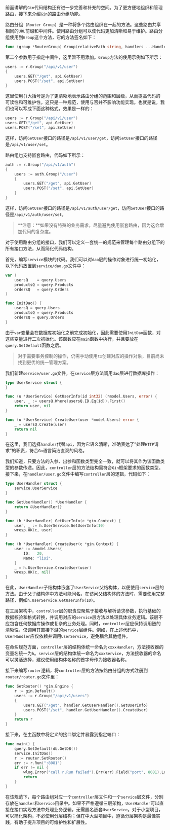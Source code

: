 前面讲解的`Gin`代码结构还有进一步完善和补充的空间。为了更方便地组织和管理路由，接下来介绍`Gin`的路由分组功能。

路由分组（`Router Group`）是一种将多个路由组织在一起的方法。这些路由共享相同的`URL`前缀和中间件。使用路由分组可以使代码更加清晰和易于维护。路由分组使用到`Group`这个方法，它的方法签名如下：

```go
func (group *RouterGroup) Group(relativePath string, handlers ...HandlerFunc) *RouterGroup
```

第二个参数用于指定中间件，这里暂不用添加。`Group`方法的使用示例如下所示：

```go
users := r.Group("/api/v1/user")
{
	users.GET("/get", api.GetUser)
	users.POST("/set", api.SetUser)
}
```

这里使用`{}`大括号是为了更清晰地表示路由分组的范围和层级，从而提高代码的可读性和可维护性。这只是一种规范，使用与否并不影响功能实现。也就是说，我们也可以写成下面这种格式，效果是一样的：

```go
users := r.Group("/api/v1/user")
users.GET("/get", api.GetUser)
users.POST("/set", api.SetUser)
```

这样，访问`GetUser`接口的路径是`/api/v1/user/get`，访问`SetUser`接口的路径是`/api/v1/user/set`。

路由组也支持嵌套路由，代码如下所示：

```go
auth := r.Group("/api/v1/auth")
{
	users := auth.Group("/user")
	{
		users.GET("/get", api.GetUser)
		users.POST("/set", api.SetUser)
	}
}
```

这样，访问`GetUser`接口的路径是`/api/v1/auth/user/get`，访问`SetUser`接口的路径是`/api/v1/auth/user/set`。

> **注意：**如果没有特殊的业务需求，尽量避免使用嵌套路由，因为这会增加代码的复杂度。

对于使用路由分组的接口，我们可以定义一套统一的规范来管理每个路由分组下的所有接口方法，从而简化代码结构。

首先，编写`service`模块的代码。我们可以对`dao`层的操作对象进行统一初始化，以下代码放置到`service/dao.go`文件中：

```go
var (
	usersQ    = query.Users
	productsQ = query.Products
	ordersQ   = query.Orders
)

func InitDao() {
	usersQ = query.Users
	productsQ = query.Products
	ordersQ = query.Orders
}
```

由于`var`变量会在数据库初始化之前完成初始化，因此需要使用`InitDao`函数，对这些变量进行二次初始化。该函数应在`main`函数中执行，并且要放在`query.SetDefault`函数之后。

> 对于需要事务控制的操作，仍需手动使用`tx`创建对应的操作对象，目前尚未找到更优的统一管理方案。

我们新建`service/user.go`文件，在`service`层方法调用`dao`层进行数据库操作：

```go
type UserService struct {
}

func (u *UserService) GetUserInfo(id int32) (*model.Users, error) {
	user, _ := usersQ.Where(usersQ.ID.Eq(id)).First()
	return user, nil
}

func (u *UserService) CreateUser(user *model.Users) error {
	_ = usersQ.Create(user)
	return nil
}
```

在这里，我们选择`handler`代替`api`，因为它语义清晰，准确表达了“处理`HTTP`请求”的职责，符合`Go`语言简洁直观的风格。

我们知道，只要方法的入参、出参和函数类型完全一致，就可以将其作为该函数类型的参数传递。因此，`controller`层的方法结构需符合`Gin`框架要求的函数类型。接下来，在`handler/user.go`文件中编写`controller`层的逻辑，代码如下：

```go
type UserHandler struct {
	service.UserService
}

func GetUserHandler() *UserHandler {
	return &UserHandler{}
}

func (h *UserHandler) GetUserInfo(c *gin.Context) {
	user, _ := h.UserService.GetUserInfo(10)
	wresp.OK(c, user)
}

func (h *UserHandler) CreateUser(c *gin.Context) {
	user := &model.Users{
		ID:   20,
		Name: "lisi",
	}
	_ = h.UserService.CreateUser(user)
	wresp.OK(c, nil)
}
```

在此，`UserHandler`子结构体嵌套了`UserService`父结构体，以便使用`service`层的方法。由于父子结构体中方法可能同名，在访问父结构体的方法时，需要使用完整路径，例如`h.UserService.GetUserInfo(10)`。

在三层架构中，`controller`层的职责应聚焦于接收与解析请求参数，执行基础的数据校验和格式转换，并调用对应的`service`层方法以处理具体业务逻辑。该层不应包含任何数据库操作或复杂的业务处理。同时，`controller`层应保持调用链的清晰性，仅调用其直接下游的`service`层组件。例如，在上述代码中，`UserHandler`应仅依赖并调用`UserService`，避免耦合其他组件。

在命名规范方面，`controller`层的结构体统一命名为`xxxxHandler`，方法接收器的变量名统一为`h`。`service`层的结构体统一命名为`xxxService`，方法接收器的命名可以灵活选择，建议使用结构体名称的首字母作为接收器名称。

接下来编写`router`逻辑，将`controller`层的方法按路由分组的方式注册到`router/router.go`文件里：

```go
func SetRouter() *gin.Engine {
	r := gin.Default()
	users := r.Group("/api/v1/users")
	{
		users.GET("/get", handler.GetUserHandler().GetUserInfo)
		users.POST("/set", handler.GetUserHandler().CreateUser)
	}
	return r
}
```

接下来，在主函数中将定义的接口绑定并暴露到指定端口：

```go
func main() {
	query.SetDefault(db.GetDB())
	service.InitDao()
	r := router.SetRouter()
	err := r.Run(":8081")
	if err != nil {
		wlog.Error("call r.Run failed").Err(err).Field("port", 8081).Log()
		return
	}
}
```

在该规范下，每个路由组对应一个`controller`层文件和一个`service`层文件，分别存放在`handler`和`service`目录中。如果不严格遵循三层架构，`UserHandler`可以直接在接口实现方法中处理业务逻辑，无需匿名嵌套`UserService`。对于小型项目，可以简化架构，不必使用分层结构；但在中大型项目中，遵循分层架构是最佳实践，有助于提升项目的可维护性和扩展性。
